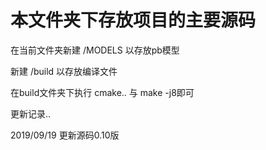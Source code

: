 # 本文件夹下存放项目的主要源码

在当前文件夹新建 /MODELS 以存放pb模型

新建 /build 以存放编译文件  

在build文件夹下执行 cmake.. 与 make -j8即可


更新记录..

2019/09/19 更新源码0.10版
